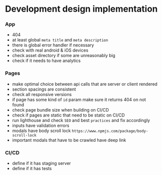 # Development design implementation

### App
- 404
- at least global `meta title` and `meta description`
- there is global error handler if necessary
- check with real android & iOS devices
- check asset directory if some are unreasonably big
- check if it needs to have analytics

### Pages
- make optimal choice between api calls that are server or client rendered
- section spacings are consistent
- check all responsive versions
- if page has some kind of `id` param make sure it returns 404 on not found
- check page bundle size when building on CI/CD
- check if pages are static that need to be static on CI/CD
- run lighthouse and check `SEO` and best `practices` and fix accordingly
- inputs have validation errors
- modals have body scroll lock `https://www.npmjs.com/package/body-scroll-lock`
- important modals that have to be crawled have deep link

### CI/CD
- define if it has staging server
- define if it has tests
